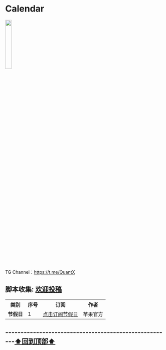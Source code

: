 # Calendar
<a href="https://t.me/GodMoliibot"><img src="https://raw.githubusercontent.com/Moli-X/Resources/main/Icon/Image/Hello.gif" width="20%" height="20%"></a>

TG Channel：https://t.me/QuantX

## 脚本收集: [欢迎投稿](https://t.me/Skill_XX )
<table>
    <tr> <th> 类别 </th> <th> 序号 </th>  <th> 订阅 </th>  <th> 作者 </th> </tr >
<tr>
    <td rowspan="1"><strong>节假日</strong></td>
    <td>1</td>
     <td><a href="[点击订阅节假日](https://calendars.icloud.com/holidays/cn_zh.ics">点击订阅节假日</a></td></a></td>
    <td>苹果官方</td>
</tr>

</table>



## ------------------------------------------------------[⬆️回到顶部⬆️](#readme)	
